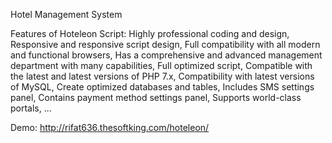 Hotel Management System

Features of Hoteleon Script:
Highly professional coding and design, 
Responsive and responsive script design, 
Full compatibility with all modern and functional browsers, 
Has a comprehensive and advanced management department with many capabilities, 
Full optimized script, 
Compatible with the latest and latest versions of PHP 7.x, 
Compatibility with latest versions of MySQL, 
Create optimized databases and tables, 
Includes SMS settings panel, 
Contains payment method settings panel, 
Supports world-class portals, ...

Demo:
http://rifat636.thesoftking.com/hoteleon/
